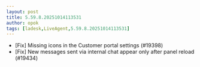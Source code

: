 ```yaml
---
layout: post
title: 5.59.8.20251014113531
author: opok
tags: [ladesk,LiveAgent,5.59.8.20251014113531]
---
```


- [Fix] Missing icons in the Customer portal settings (#19398)
- [Fix] New messages sent via internal chat appear only after panel reload (#19434)
